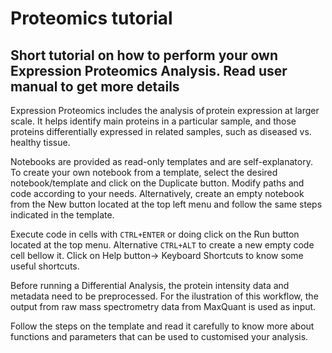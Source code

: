 # Proteomics tutorial

## Short tutorial on how to perform your own Expression Proteomics Analysis. Read user manual to get more details

Expression Proteomics includes the analysis of protein expression at larger scale. It helps identify main proteins in a particular sample, and those proteins differentially expressed in related samples, such as diseased vs. healthy tissue. 

Notebooks are provided as read-only templates and are self-explanatory. To create your own notebook from a template, select the desired notebook/template and click on the Duplicate button. Modify paths and code according to your needs. Alternatively, create an empty notebook from the New button located at the top left menu and follow the same steps indicated in the template.

Execute code in cells with `CTRL+ENTER` or doing click on the Run button located at the top menu. Alternative `CTRL+ALT` to create a new empty code cell bellow it. Click on Help button-> Keyboard Shortcuts to know some useful shortcuts. 

Before running a Differential Analysis, the protein intensity data and metadata need to be preprocessed. For the ilustration of this workflow, the output from raw mass spectrometry data from MaxQuant is used as input.

Follow the steps on the template and read it carefully to know more about functions and parameters that can be used to customised your analysis. 
